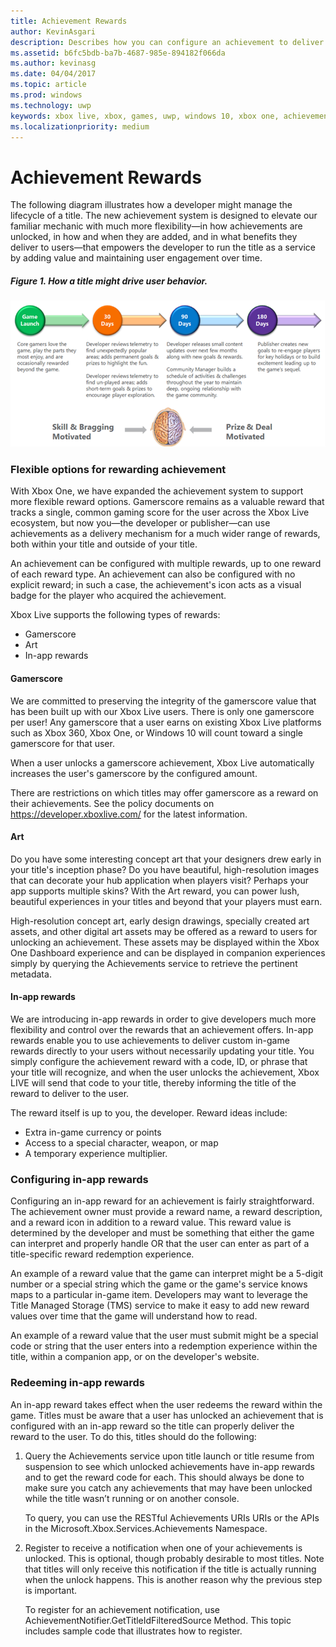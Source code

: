 ```yaml
---
title: Achievement Rewards
author: KevinAsgari
description: Describes how you can configure an achievement to deliver rewards.
ms.assetid: b6fc5bdb-ba7b-4687-985e-894182f066da
ms.author: kevinasg
ms.date: 04/04/2017
ms.topic: article
ms.prod: windows
ms.technology: uwp
keywords: xbox live, xbox, games, uwp, windows 10, xbox one, achievement, rewards
ms.localizationpriority: medium
---
```


# Achievement Rewards

The following diagram illustrates how a developer might manage the lifecycle of a title. The new achievement system is designed to elevate our familiar mechanic with much more flexibility—in how achievements are unlocked, in how and when they are added, and in what benefits they deliver to users—that empowers the developer to run the title as a service by adding value and maintaining user engagement over time.

##### Figure 1.   How a title might drive user behavior. #####
![rewarding_achievements](../images/omega/achievements_overview_01_drive_behavior.png)

### Flexible options for rewarding achievement ###
With Xbox One, we have expanded the achievement system to support more flexible reward options. Gamerscore remains as a valuable reward that tracks a single, common gaming score for the user across the Xbox Live ecosystem, but now you—the developer or publisher—can use achievements as a delivery mechanism for a much wider range of rewards, both within your title and outside of your title.

An achievement can be configured with multiple rewards, up to one reward of each reward type. An achievement can also be configured with no explicit reward; in such a case, the achievement's icon acts as a visual badge for the player who acquired the achievement.

Xbox Live supports the following types of rewards:

* Gamerscore
* Art
* In-app rewards

#### Gamerscore ####
We are committed to preserving the integrity of the gamerscore value that has been built up with our Xbox Live users. There is only one gamerscore per user! Any gamerscore that a user earns on existing Xbox Live platforms such as Xbox 360, Xbox One, or Windows 10 will count toward a single gamerscore for that user.

When a user unlocks a gamerscore achievement, Xbox Live automatically increases the user's gamerscore by the configured amount.

There are restrictions on which titles may offer gamerscore as a reward on their achievements. See the policy documents on https://developer.xboxlive.com/ for the latest information.

#### Art ####
Do you have some interesting concept art that your designers drew early in your title's inception phase? Do you have beautiful, high-resolution images that can decorate your hub application when players visit? Perhaps your app supports multiple skins? With the Art reward, you can power lush, beautiful experiences in your titles and beyond that your players must earn.

High-resolution concept art, early design drawings, specially created art assets, and other digital art assets may be offered as a reward to users for unlocking an achievement. These assets may be displayed within the Xbox One Dashboard experience and can be displayed in companion experiences simply by querying the Achievements service to retrieve the pertinent metadata.

#### In-app rewards ####
We are introducing in-app rewards in order to give developers much more flexibility and control over the rewards that an achievement offers. In-app rewards enable you to use achievements to deliver custom in-game rewards directly to your users without necessarily updating your title. You simply configure the achievement reward with a code, ID, or phrase that your title will recognize, and when the user unlocks the achievement, Xbox LIVE will send that code to your title, thereby informing the title of the reward to deliver to the user.

The reward itself is up to you, the developer. Reward ideas include:

* Extra in-game currency or points
* Access to a special character, weapon, or map
* A temporary experience multiplier.

### Configuring in-app rewards ###
Configuring an in-app reward for an achievement is fairly straightforward. The achievement owner must provide a reward name, a reward description, and a reward icon in addition to a reward value. This reward value is determined by the developer and must be something that either the game can interpret and properly handle OR that the user can enter as part of a title-specific reward redemption experience.

An example of a reward value that the game can interpret might be a 5-digit number or a special string which the game or the game's service knows maps to a particular in-game item. Developers may want to leverage the Title Managed Storage (TMS) service to make it easy to add new reward values over time that the game will understand how to read.

An example of a reward value that the user must submit might be a special code or string that the user enters into a redemption experience within the title, within a companion app, or on the developer's website.

### Redeeming in-app rewards ###
An in-app reward takes effect when the user redeems the reward within the game. Titles must be aware that a user has unlocked an achievement that is configured with an in-app reward so the title can properly deliver the reward to the user. To do this, titles should do the following:

1. Query the Achievements service upon title launch or title resume from suspension to see which unlocked achievements have in-app rewards and to get the reward code for each. This should always be done to make sure you catch any achievements that may have been unlocked while the title wasn’t running or on another console.  

    To query, you can use the RESTful Achievements URIs URIs or the APIs in the Microsoft.Xbox.Services.Achievements Namespace.

2. Register to receive a notification when one of your achievements is unlocked. This is optional, though probably desirable to most titles. Note that titles will only receive this notification if the title is actually running when the unlock happens. This is another reason why the previous step is important.

   To register for an achievement notification, use AchievementNotifier.GetTitleIdFilteredSource Method. This topic includes sample code that illustrates how to register.
